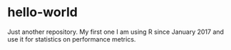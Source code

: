 # hello-world
Just another repository. My first one
I am using R since January 2017 and use it for statistics on performance metrics.
